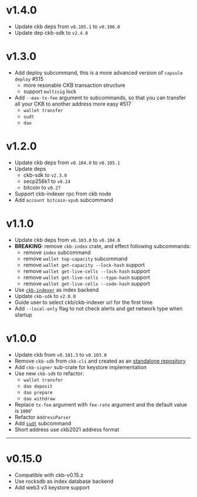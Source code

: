 # v1.4.0
* Update ckb deps from `v0.105.1` to `v0.106.0`
* Update dep ckb-sdk to `v2.4.0`

# v1.3.0
* Add deploy subcommand, this is a more advanced version of `capsule deploy` #515
  - more resonable CKB transaction structure
  - support `multisig` lock
* Add `--max-tx-fee` argument to subcommands, so that you can transfer all your CKB to another address more easy #517
  - `wallet transfer`
  - `sudt`
  - `dao`

# v1.2.0
* Update ckb deps from `v0.104.0` to `v0.105.1`
* Update deps
  - ckb-sdk to `v2.3.0`
  - secp256k1 to `v0.24`
  - bitcoin to `v0.27`
* Support ckb-indexer rpc from ckb node 
* Add `account bitcoin-xpub` subcommand

# v1.1.0
* Update ckb deps from `v0.103.0` to `v0.104.0`
* **BREAKING**: remove `ckb-index` crate, and effect following subcommands:
  - remove `index` subcommand
  - remove `wallet top-capacity` subcommand
  - remove `wallet get-capacity --lock-hash` support
  - remove `wallet get-live-cells --lock-hash` support
  - remove `wallet get-live-cells --type-hash` support
  - remove `wallet get-live-cells --code-hash` support
* Use [`ckb-indexer`][ckb-indexer-repo] as index backend
* Update `ckb-sdk` to `v2.0.0`
* Guide user to select ckb/ckb-indexer url for the first time
* Add `--local-only` flag to not check alerts and get network type when startup

# v1.0.0
* Update ckb from `v0.101.3` to `v0.103.0`
* Remove `ckb-sdk` from `ckb-cli` and created as an [standalone repository](https://github.com/nervosnetwork/ckb-sdk-rust)
* Add `ckb-signer` sub-crate for keystore implementation
* Use new `ckb-sdk` to refactor:
  - `wallet transfer`
  - `dao deposit`
  - `dao prepare`
  - `dao withdraw`
* Replace `tx-fee` argument with `fee-rate` argument and the default value is `1000`'
* Refactor `AddressParser`
* Add [`sudt`][sudt-wiki] subcommand
* Short address use ckb2021 address format

* * * * *

# v0.15.0
* Compatible with ckb-v0.15.z
* Use rocksdb as index database backend
* Add web3 v3 keystore support


[sudt-wiki]: https://github.com/nervosnetwork/ckb-cli/wiki/UDT-(sudt)-Operations-Tutorial
[ckb-indexer-repo]: https://github.com/nervosnetwork/ckb-indexer
